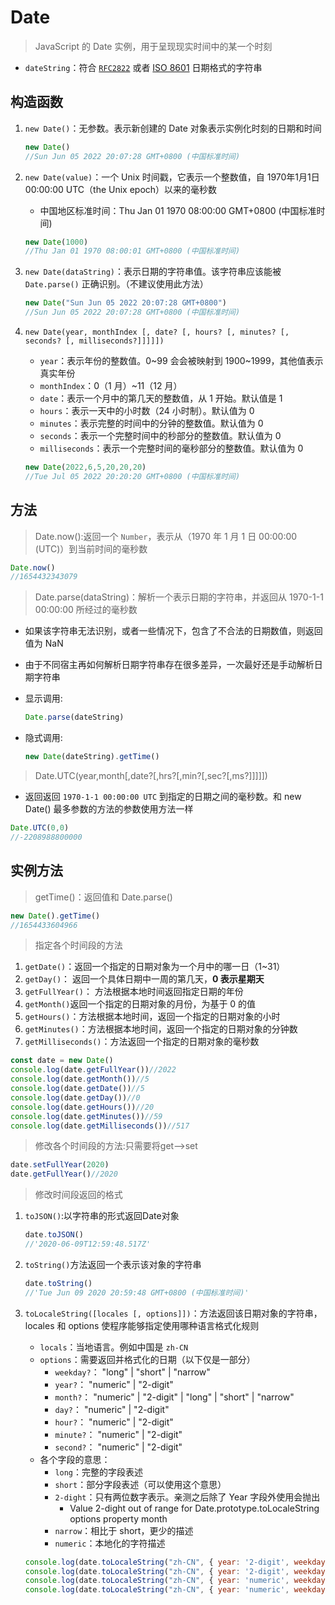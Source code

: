 # Date

> JavaScript 的 Date 实例，用于呈现现实时间中的某一个时刻

* `dateString`：符合 [`RFC2822`](https://datatracker.ietf.org/doc/html/rfc2822#page-14) 或者 [ISO 8601](https://www.w3.org/TR/NOTE-datetime) 日期格式的字符串

## 构造函数

1. `new Date()`：无参数。表示新创建的 Date 对象表示实例化时刻的日期和时间

   ```js
   new Date()
   //Sun Jun 05 2022 20:07:28 GMT+0800 (中国标准时间)
   ```

2. `new Date(value)`：一个 Unix 时间戳，它表示一个整数值，自 1970年1月1日00:00:00 UTC（the Unix epoch）以来的毫秒数
   * 中国地区标准时间：Thu Jan 01 1970 08:00:00 GMT+0800 (中国标准时间)

   ```js
   new Date(1000)
   //Thu Jan 01 1970 08:00:01 GMT+0800 (中国标准时间)
   ```

3. `new Date(dataString)`：表示日期的字符串值。该字符串应该能被 `Date.parse()` 正确识别。（不建议使用此方法）

   ```js
   new Date("Sun Jun 05 2022 20:07:28 GMT+0800")
   //Sun Jun 05 2022 20:07:28 GMT+0800 (中国标准时间)
   ```

4. `new Date(year, monthIndex [, date? [, hours? [, minutes? [, seconds? [, milliseconds?]]]]])`
   * `year`：表示年份的整数值。0~99 会会被映射到 1900~1999，其他值表示真实年份
   * `monthIndex`：0（1 月）~11（12 月）
   * `date`：表示一个月中的第几天的整数值，从 1 开始。默认值是 1
   * `hours`：表示一天中的小时数（24 小时制）。默认值为 0
   * `minutes`：表示完整的时间中的分钟的整数值。默认值为 0
   * `seconds`：表示一个完整时间中的秒部分的整数值。默认值为 0
   * `milliseconds`：表示一个完整时间的毫秒部分的整数值。默认值为 0

   ```js
   new Date(2022,6,5,20,20,20)
   //Tue Jul 05 2022 20:20:20 GMT+0800 (中国标准时间)
   ```

## 方法

>Date.now():返回一个 `Number`，表示从（1970 年 1 月 1 日 00:00:00 (UTC)）到当前时间的毫秒数

```js
Date.now()
//1654432343079
```

> Date.parse(dataString)：解析一个表示日期的字符串，并返回从 1970-1-1 00:00:00 所经过的毫秒数

* 如果该字符串无法识别，或者一些情况下，包含了不合法的日期数值，则返回值为 NaN
* 由于不同宿主再如何解析日期字符串存在很多差异，一次最好还是手动解析日期字符串

* 显示调用:

   ```js
   Date.parse(dateString)
   ```

* 隐式调用:

   ```js
   new Date(dateString).getTime()
   ```

>Date.UTC(year,month[,date?[,hrs?[,min?[,sec?[,ms?]]]]])

* 返回返回 `1970-1-1 00:00:00 UTC` 到指定的日期之间的毫秒数。和 new Date() 最多参数的方法的参数使用方法一样

```js
Date.UTC(0,0)
//-2208988800000
```

## 实例方法

> getTime()：返回值和 Date.parse()

```js
new Date().getTime()
//1654433604966
```

> 指定各个时间段的方法

1. `getDate()`：返回一个指定的日期对象为一个月中的哪一日（1~31）
2. `getDay()`： 返回一个具体日期中一周的第几天，**0 表示星期天**
3. `getFullYear()`： 方法根据本地时间返回指定日期的年份
4. `getMonth()`返回一个指定的日期对象的月份，为基于 0 的值
5. `getHours()`：方法根据本地时间，返回一个指定的日期对象的小时
6. `getMinutes()`：方法根据本地时间，返回一个指定的日期对象的分钟数
7. `getMilliseconds()`：方法返回一个指定的日期对象的毫秒数

```js
const date = new Date()
console.log(date.getFullYear())//2022
console.log(date.getMonth())//5
console.log(date.getDate())//5
console.log(date.getDay())//0
console.log(date.getHours())//20
console.log(date.getMinutes())//59
console.log(date.getMilliseconds())//517
```

> 修改各个时间段的方法:只需要将get-->set

```js
date.setFullYear(2020)
date.getFullYear()//2020
```

>修改时间段返回的格式

1. `toJSON()`:以字符串的形式返回Date对象

   ```js
   date.toJSON()
   //'2020-06-09T12:59:48.517Z'
   ```

2. `toString()`方法返回一个表示该对象的字符串

   ```js
   date.toString()
   //'Tue Jun 09 2020 20:59:48 GMT+0800 (中国标准时间)'
   ```

3. `toLocaleString([locales [, options]])`：方法返回该日期对象的字符串，locales 和 options 使程序能够指定使用哪种语言格式化规则
   * `locals`：当地语言。例如中国是 `zh-CN`
   * `options`：需要返回并格式化的日期（以下仅是一部分）
      * `weekday?`： "long" | "short" | "narrow"
      * `year?`： "numeric" | "2-digit"
      * `month?`： "numeric" | "2-digit" | "long" | "short" | "narrow"
      * `day?`： "numeric" | "2-digit"
      * `hour?`： "numeric" | "2-digit"
      * `minute?`： "numeric" | "2-digit"
      * `second?`： "numeric" | "2-digit"
   * 各个字段的意思：
     * `long`：完整的字段表述
     * `short`：部分字段表述（可以使用这个意思）
     * `2-dight`：只有两位数字表示。亲测之后除了 Year 字段外使用会抛出
       * Value 2-dight out of range for Date.prototype.toLocaleString options property month
     * `narrow`：相比于 short，更少的描述
     * `numeric`：本地化的字符描述

    ```js
    console.log(date.toLocaleString("zh-CN", { year: '2-digit', weekday: 'long', month: 'long', day: "numeric", hour: "numeric" }))//20年6月19日星期五 20时
    console.log(date.toLocaleString("zh-CN", { year: '2-digit', weekday: 'short', month: "short" }))//20年6月 周五
    console.log(date.toLocaleString("zh-CN", { year: 'numeric', weekday: 'narrow', month: 'numeric' }))//2020年6月 五
    console.log(date.toLocaleString("zh-CN", { year: 'numeric', weekday: 'narrow', month: 'narrow' }))//2020年6月 五
    ```
